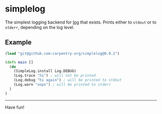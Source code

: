 # simplelog

The simplest logging backend for [log](//github.com/carpentry-io/log) that
exists. Prints either to `stdout` or to `stderr`, depending on the log level.

## Example

```clojure
(load "git@github.com:carpentry-org/simplelog@0.0.2")

(defn main []
  (do
    (SimpleLog.install Log.DEBUG)
    (Log.trace "hi") ; will not be printed
    (Log.debug "hi again") ; will be printed to stdout
    (Log.warn "oops") ; will be printed to stderr
  )
)
```

<hr/>

Have fun!
